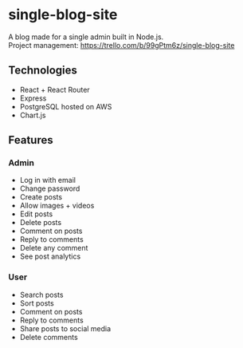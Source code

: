 # single-blog-site
A blog made for a single admin built in Node.js.  
Project management: https://trello.com/b/99gPtm6z/single-blog-site

## Technologies
- React + React Router
- Express
- PostgreSQL hosted on AWS
- Chart.js

## Features
### Admin
- Log in with email
- Change password
- Create posts
- Allow images + videos
- Edit posts
- Delete posts
- Comment on posts
- Reply to comments
- Delete any comment
- See post analytics
### User
- Search posts
- Sort posts
- Comment on posts
- Reply to comments
- Share posts to social media
- Delete comments
